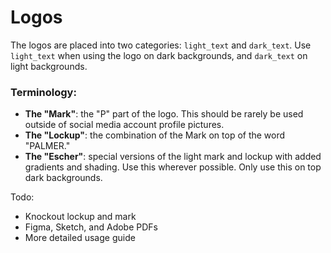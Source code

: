 # Logos

The logos are placed into two categories: `light_text` and `dark_text`. Use `light_text` when using the logo on dark backgrounds, and `dark_text` on light backgrounds. 

### Terminology:
- **The "Mark"**: the "P" part of the logo. This should be rarely be used outside of social media account profile pictures.
- **The "Lockup"**: the combination of the Mark on top of the word "PALMER."
- **The "Escher"**: special versions of the light mark and lockup with added gradients and shading. Use this wherever possible. Only use this on top dark backgrounds.


Todo: 
  - Knockout lockup and mark
  - Figma, Sketch, and Adobe PDFs
  - More detailed usage guide
